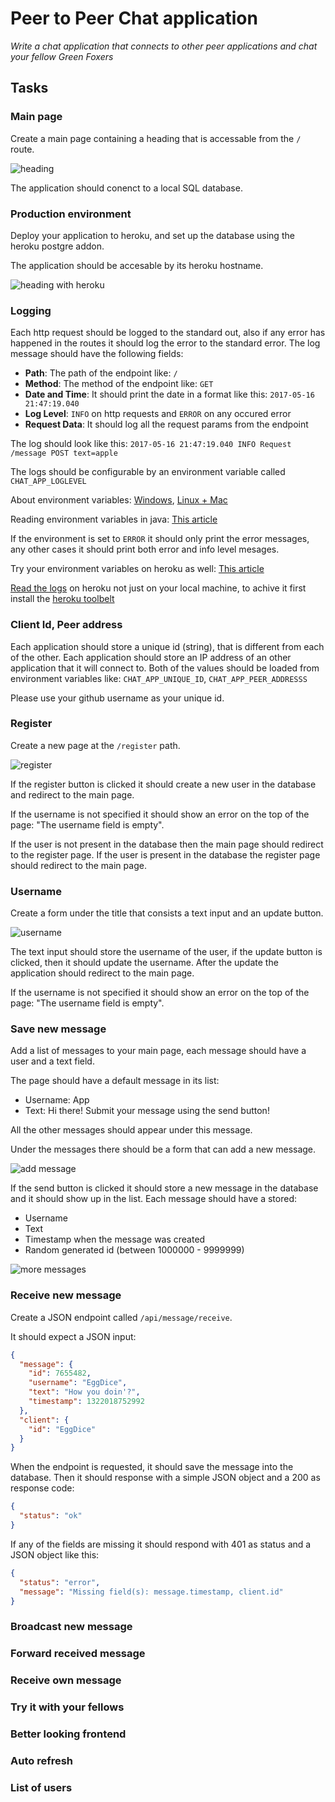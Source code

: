 # Peer to Peer Chat application

*Write a chat application that connects to other peer applications and chat your
fellow Green Foxers*

## Tasks

### Main page

Create a main page containing a heading that is accessable from the `/` route.

![heading](assets/heading.png)

The application should conenct to a local SQL database.

### Production environment

Deploy your application to heroku, and set up the database using the heroku postgre addon.

The application should be accesable by its heroku hostname.

![heading with heroku](assets/heroku.png)

### Logging

Each http request should be logged to the standard out, also if any error has happened in the routes
it should log the error to the standard error.
The log message should have the following fields:

 - **Path**: The path of the endpoint like: `/`
 - **Method**: The method of the endpoint like: `GET`
 - **Date and Time**: It should print the date in a format like this: `2017-05-16 21:47:19.040`
 - **Log Level**: `INFO` on http requests and `ERROR` on any occured error
 - **Request Data**: It should log all the request params from the endpoint

The log should look like this:
`2017-05-16 21:47:19.040 INFO Request /message POST text=apple`

The logs should be configurable by an environment variable called `CHAT_APP_LOGLEVEL`

About environment variables: [Windows](https://www.youtube.com/watch?v=bEroNNzqlF4), [Linux + Mac](https://www.youtube.com/watch?v=pjh9rU9h22Q)

Reading environment variables in java: [This article](https://docs.oracle.com/javase/tutorial/essential/environment/env.html)

If the environment is set to `ERROR` it should only print the error messages, any other cases it should print both error and info level mesages.

Try your environment variables on heroku as well: [This article](https://devcenter.heroku.com/articles/config-vars)

[Read the logs](https://devcenter.heroku.com/articles/logging) on heroku not just on your local machine, to
achive it first install the [heroku toolbelt](https://devcenter.heroku.com/articles/heroku-cli)

### Client Id, Peer address

Each application should store a unique id (string), that is different from each of the other.
Each application should store an IP address of an other application that it will connect to.
Both of the values should be loaded from environment variables like:
`CHAT_APP_UNIQUE_ID`, `CHAT_APP_PEER_ADDRESSS`

Please use your github username as your unique id.

### Register

Create a new page at the `/register` path.

![register](assets/register.png)

If the register button is clicked it should create a new user in the database and redirect to the main page.

If the username is not specified it should show an error on the top of the page: "The username field is empty".

If the user is not present in the database then the main page should redirect to the register page.
If the user is present in the database the register page should redirect to the main page.

### Username

Create a form under the title that consists a text input and an update button.

![username](assets/username.png)

The text input should store the username of the user, if the update button is clicked, then it should update the username.
After the update the application should redirect to the main page.

If the username is not specified it should show an error on the top of the page: "The username field is empty".

### Save new message

Add a list of messages to your main page, each message should have a user and a text field.

The page should have a default message in its list: 

 - Username: App
 - Text: Hi there! Submit your message using the send button!

All the other messages should appear under this message.

Under the messages there should be a form that can add a new message.

![add message](assets/add-message.png)

If the send button is clicked it should store a new message in the database and it should show up in the list.
Each message should have a stored:

 - Username
 - Text
 - Timestamp when the message was created
 - Random generated id (between 1000000 - 9999999)

![more messages](assets/more-messages.png)

### Receive new message

Create a JSON endpoint called `/api/message/receive`.

It should expect a JSON input:

```json
{
  "message": {
    "id": 7655482,
    "username": "EggDice",
    "text": "How you doin'?",
    "timestamp": 1322018752992 
  },
  "client": {
    "id": "EggDice"
  }
}
```

When the endpoint is requested, it should save the message into the database.
Then it should response with a simple JSON object and a 200 as response code:

```json
{
  "status": "ok"
}
```

If any of the fields are missing it should respond with 401 as status and a JSON
object like this:

```json
{
  "status": "error",
  "message": "Missing field(s): message.timestamp, client.id"
}
```

### Broadcast new message

### Forward received message

### Receive own message

### Try it with your fellows

### Better looking frontend

### Auto refresh

### List of users
